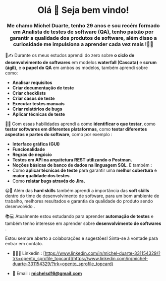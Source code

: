 <h1 align="center">Olá 👋 Seja bem vindo!</h1>
<h3 align="center">Me chamo Michel Duarte, tenho 29 anos e sou recém formado em Analista de testes de software (QA), tenho paixão por garantir a qualidade dos produtos de software, além disso a curiosidade me impulsiona a aprender cada vez mais !👨‍🎓</h3>

📖✍️ Durante os meus estudos aprendi do zero sobre **o ciclo de desenvolvimento de softwares** em modelos **waterfall (Cascata)** e **scrum (ágil)**, e **o papel do QA** em ambos os modelos, também aprendi sobre como:
 - **Analisar requisitos**
 - **Criar documentação de teste**
 - **Criar checklists**
 - **Criar casos de teste**
 - **Executar testes manuais**
 - **Criar relatórios de bugs**
 - **Aplicar técnicas de teste**

🧠💡 Com essas habilidades aprendi a como **identificar o que testar**, como **testar softwares em diferentes plataformas**, como **testar diferentes aspectos e partes do software**, como por exemplo :
 - **Interface gráfica (GUI)**
 - **Funcionalidade**
 - **Regras de negócio**
  - **Testes em API na arquitetura REST utilizando o Postman.**
 - **Noções básicas de banco de dados na linguagem SQL**.
E também :
 - Como **aplicar técnicas de teste** para garantir uma **melhor cobertura** e **maior qualidade dos testes**.
 - Como **relatar bugs através do Jira.**

  😀🤝 Além das **hard skills** também aprendi a importância das **soft skills** dentro do time de desenvolvimento de software, para um bom ambiente de trabalho, melhores resultados e garantia da qualidade do produto sendo desenvolvido .

  📚💻 Atualmente estou estudando para aprender **automação de testes** e também tenho interesse em aprender sobre **desenvolvimento de softwares** .

Estou sempre aberto a colaborações e sugestões! Sinta-se à vontade para entrar em contato.
  
- 💼👨‍💼 Linkedin : [https://www.linkedin.com/in/michel-duarte-331154329/?trk=opento_sprofile_topcard](https://www.linkedin.com/in/michel-duarte-331154329/?trk=opento_sprofile_topcard)

- 📧 Email : **<michelsd16@gmail.com>**
